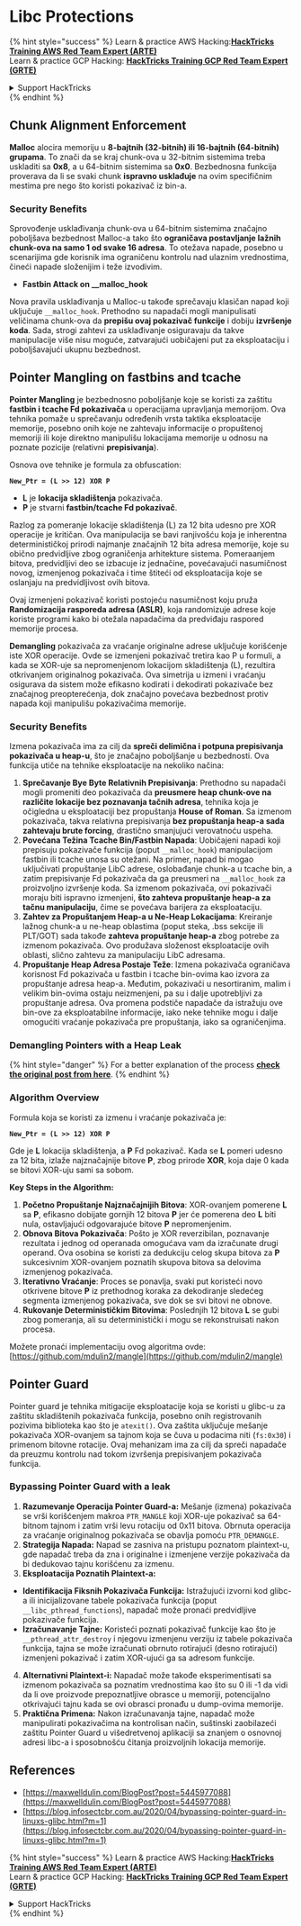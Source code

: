 # Libc Protections

{% hint style="success" %}
Learn & practice AWS Hacking:<img src="/.gitbook/assets/arte.png" alt="" data-size="line">[**HackTricks Training AWS Red Team Expert (ARTE)**](https://training.hacktricks.xyz/courses/arte)<img src="/.gitbook/assets/arte.png" alt="" data-size="line">\
Learn & practice GCP Hacking: <img src="/.gitbook/assets/grte.png" alt="" data-size="line">[**HackTricks Training GCP Red Team Expert (GRTE)**<img src="/.gitbook/assets/grte.png" alt="" data-size="line">](https://training.hacktricks.xyz/courses/grte)

<details>

<summary>Support HackTricks</summary>

* Check the [**subscription plans**](https://github.com/sponsors/carlospolop)!
* **Join the** 💬 [**Discord group**](https://discord.gg/hRep4RUj7f) or the [**telegram group**](https://t.me/peass) or **follow** us on **Twitter** 🐦 [**@hacktricks\_live**](https://twitter.com/hacktricks\_live)**.**
* **Share hacking tricks by submitting PRs to the** [**HackTricks**](https://github.com/carlospolop/hacktricks) and [**HackTricks Cloud**](https://github.com/carlospolop/hacktricks-cloud) github repos.

</details>
{% endhint %}

## Chunk Alignment Enforcement

**Malloc** alocira memoriju u **8-bajtnih (32-bitnih) ili 16-bajtnih (64-bitnih) grupama**. To znači da se kraj chunk-ova u 32-bitnim sistemima treba uskladiti sa **0x8**, a u 64-bitnim sistemima sa **0x0**. Bezbednosna funkcija proverava da li se svaki chunk **ispravno usklađuje** na ovim specifičnim mestima pre nego što koristi pokazivač iz bin-a.

### Security Benefits

Sprovođenje usklađivanja chunk-ova u 64-bitnim sistemima značajno poboljšava bezbednost Malloc-a tako što **ograničava postavljanje lažnih chunk-ova na samo 1 od svake 16 adresa**. To otežava napade, posebno u scenarijima gde korisnik ima ograničenu kontrolu nad ulaznim vrednostima, čineći napade složenijim i teže izvodivim.

* **Fastbin Attack on \_\_malloc\_hook**

Nova pravila usklađivanja u Malloc-u takođe sprečavaju klasičan napad koji uključuje `__malloc_hook`. Prethodno su napadači mogli manipulisati veličinama chunk-ova da **prepišu ovaj pokazivač funkcije** i dobiju **izvršenje koda**. Sada, strogi zahtevi za usklađivanje osiguravaju da takve manipulacije više nisu moguće, zatvarajući uobičajeni put za eksploataciju i poboljšavajući ukupnu bezbednost.

## Pointer Mangling on fastbins and tcache

**Pointer Mangling** je bezbednosno poboljšanje koje se koristi za zaštitu **fastbin i tcache Fd pokazivača** u operacijama upravljanja memorijom. Ova tehnika pomaže u sprečavanju određenih vrsta taktika eksploatacije memorije, posebno onih koje ne zahtevaju informacije o propuštenoj memoriji ili koje direktno manipulišu lokacijama memorije u odnosu na poznate pozicije (relativni **prepisivanja**).

Osnova ove tehnike je formula za obfuscation:

**`New_Ptr = (L >> 12) XOR P`**

* **L** je **lokacija skladištenja** pokazivača.
* **P** je stvarni **fastbin/tcache Fd pokazivač**.

Razlog za pomeranje lokacije skladištenja (L) za 12 bita udesno pre XOR operacije je kritičan. Ova manipulacija se bavi ranjivošću koja je inherentna determinističkoj prirodi najmanje značajnih 12 bita adresa memorije, koje su obično predvidljive zbog ograničenja arhitekture sistema. Pomeraanjem bitova, predvidljivi deo se izbacuje iz jednačine, povećavajući nasumičnost novog, izmenjenog pokazivača i time štiteći od eksploatacija koje se oslanjaju na predvidljivost ovih bitova.

Ovaj izmenjeni pokazivač koristi postojeću nasumičnost koju pruža **Randomizacija rasporeda adresa (ASLR)**, koja randomizuje adrese koje koriste programi kako bi otežala napadačima da predviđaju raspored memorije procesa.

**Demangling** pokazivača za vraćanje originalne adrese uključuje korišćenje iste XOR operacije. Ovde se izmenjeni pokazivač tretira kao P u formuli, a kada se XOR-uje sa nepromenjenom lokacijom skladištenja (L), rezultira otkrivanjem originalnog pokazivača. Ova simetrija u izmeni i vraćanju osigurava da sistem može efikasno kodirati i dekodirati pokazivače bez značajnog preopterećenja, dok značajno povećava bezbednost protiv napada koji manipulišu pokazivačima memorije.

### Security Benefits

Izmena pokazivača ima za cilj da **spreči delimična i potpuna prepisivanja pokazivača u heap-u**, što je značajno poboljšanje u bezbednosti. Ova funkcija utiče na tehnike eksploatacije na nekoliko načina:

1. **Sprečavanje Bye Byte Relativnih Prepisivanja**: Prethodno su napadači mogli promeniti deo pokazivača da **preusmere heap chunk-ove na različite lokacije bez poznavanja tačnih adresa**, tehnika koja je očigledna u eksploataciji bez propuštanja **House of Roman**. Sa izmenom pokazivača, takva relativna prepisivanja **bez propuštanja heap-a sada zahtevaju brute forcing**, drastično smanjujući verovatnoću uspeha.
2. **Povećana Težina Tcache Bin/Fastbin Napada**: Uobičajeni napadi koji prepisuju pokazivače funkcija (poput `__malloc_hook`) manipulacijom fastbin ili tcache unosa su otežani. Na primer, napad bi mogao uključivati propuštanje LibC adrese, oslobađanje chunk-a u tcache bin, a zatim prepisivanje Fd pokazivača da ga preusmeri na `__malloc_hook` za proizvoljno izvršenje koda. Sa izmenom pokazivača, ovi pokazivači moraju biti ispravno izmenjeni, **što zahteva propuštanje heap-a za tačnu manipulaciju**, čime se povećava barijera za eksploataciju.
3. **Zahtev za Propuštanjem Heap-a u Ne-Heap Lokacijama**: Kreiranje lažnog chunk-a u ne-heap oblastima (poput steka, .bss sekcije ili PLT/GOT) sada takođe **zahteva propuštanje heap-a** zbog potrebe za izmenom pokazivača. Ovo produžava složenost eksploatacije ovih oblasti, slično zahtevu za manipulaciju LibC adresama.
4. **Propuštanje Heap Adresa Postaje Teže**: Izmena pokazivača ograničava korisnost Fd pokazivača u fastbin i tcache bin-ovima kao izvora za propuštanje adresa heap-a. Međutim, pokazivači u nesortiranim, malim i velikim bin-ovima ostaju neizmenjeni, pa su i dalje upotrebljivi za propuštanje adresa. Ova promena podstiče napadače da istražuju ove bin-ove za eksploatabilne informacije, iako neke tehnike mogu i dalje omogućiti vraćanje pokazivača pre propuštanja, iako sa ograničenjima.

### **Demangling Pointers with a Heap Leak**

{% hint style="danger" %}
For a better explanation of the process [**check the original post from here**](https://maxwelldulin.com/BlogPost?post=5445977088).
{% endhint %}

### Algorithm Overview

Formula koja se koristi za izmenu i vraćanje pokazivača je:&#x20;

**`New_Ptr = (L >> 12) XOR P`**

Gde je **L** lokacija skladištenja, a **P** Fd pokazivač. Kada se **L** pomeri udesno za 12 bita, izlaže najznačajnije bitove **P**, zbog prirode **XOR**, koja daje 0 kada se bitovi XOR-uju sami sa sobom.

**Key Steps in the Algorithm:**

1. **Početno Propuštanje Najznačajnijih Bitova**: XOR-ovanjem pomerene **L** sa **P**, efikasno dobijate gornjih 12 bitova **P** jer će pomerena deo **L** biti nula, ostavljajući odgovarajuće bitove **P** nepromenjenim.
2. **Obnova Bitova Pokazivača**: Pošto je XOR reverzibilan, poznavanje rezultata i jednog od operanada omogućava vam da izračunate drugi operand. Ova osobina se koristi za dedukciju celog skupa bitova za **P** sukcesivnim XOR-ovanjem poznatih skupova bitova sa delovima izmenjenog pokazivača.
3. **Iterativno Vraćanje**: Proces se ponavlja, svaki put koristeći novo otkrivene bitove **P** iz prethodnog koraka za dekodiranje sledećeg segmenta izmenjenog pokazivača, sve dok se svi bitovi ne obnove.
4. **Rukovanje Determinističkim Bitovima**: Poslednjih 12 bitova **L** se gubi zbog pomeranja, ali su deterministički i mogu se rekonstruisati nakon procesa.

Možete pronaći implementaciju ovog algoritma ovde: [https://github.com/mdulin2/mangle](https://github.com/mdulin2/mangle)

## Pointer Guard

Pointer guard je tehnika mitigacije eksploatacije koja se koristi u glibc-u za zaštitu skladištenih pokazivača funkcija, posebno onih registrovanih pozivima biblioteka kao što je `atexit()`. Ova zaštita uključuje mešanje pokazivača XOR-ovanjem sa tajnom koja se čuva u podacima niti (`fs:0x30`) i primenom bitovne rotacije. Ovaj mehanizam ima za cilj da spreči napadače da preuzmu kontrolu nad tokom izvršenja prepisivanjem pokazivača funkcija.

### **Bypassing Pointer Guard with a leak**

1. **Razumevanje Operacija Pointer Guard-a:** Mešanje (izmena) pokazivača se vrši korišćenjem makroa `PTR_MANGLE` koji XOR-uje pokazivač sa 64-bitnom tajnom i zatim vrši levu rotaciju od 0x11 bitova. Obrnuta operacija za vraćanje originalnog pokazivača se obavlja pomoću `PTR_DEMANGLE`.
2. **Strategija Napada:** Napad se zasniva na pristupu poznatom plaintext-u, gde napadač treba da zna i originalne i izmenjene verzije pokazivača da bi dedukovao tajnu korišćenu za izmenu.
3. **Eksploatacija Poznatih Plaintext-a:**
* **Identifikacija Fiksnih Pokazivača Funkcija:** Istražujući izvorni kod glibc-a ili inicijalizovane tabele pokazivača funkcija (poput `__libc_pthread_functions`), napadač može pronaći predvidljive pokazivače funkcija.
* **Izračunavanje Tajne:** Koristeći poznati pokazivač funkcije kao što je `__pthread_attr_destroy` i njegovu izmenjenu verziju iz tabele pokazivača funkcija, tajna se može izračunati obrnuto rotirajući (desno rotirajući) izmenjeni pokazivač i zatim XOR-ujući ga sa adresom funkcije.
4. **Alternativni Plaintext-i:** Napadač može takođe eksperimentisati sa izmenom pokazivača sa poznatim vrednostima kao što su 0 ili -1 da vidi da li ove proizvode prepoznatljive obrasce u memoriji, potencijalno otkrivajući tajnu kada se ovi obrasci pronađu u dump-ovima memorije.
5. **Praktična Primena:** Nakon izračunavanja tajne, napadač može manipulirati pokazivačima na kontrolisan način, suštinski zaobilazeći zaštitu Pointer Guard u višedretvenoj aplikaciji sa znanjem o osnovnoj adresi libc-a i sposobnošću čitanja proizvoljnih lokacija memorije.

## References

* [https://maxwelldulin.com/BlogPost?post=5445977088](https://maxwelldulin.com/BlogPost?post=5445977088)
* [https://blog.infosectcbr.com.au/2020/04/bypassing-pointer-guard-in-linuxs-glibc.html?m=1](https://blog.infosectcbr.com.au/2020/04/bypassing-pointer-guard-in-linuxs-glibc.html?m=1)

{% hint style="success" %}
Learn & practice AWS Hacking:<img src="/.gitbook/assets/arte.png" alt="" data-size="line">[**HackTricks Training AWS Red Team Expert (ARTE)**](https://training.hacktricks.xyz/courses/arte)<img src="/.gitbook/assets/arte.png" alt="" data-size="line">\
Learn & practice GCP Hacking: <img src="/.gitbook/assets/grte.png" alt="" data-size="line">[**HackTricks Training GCP Red Team Expert (GRTE)**<img src="/.gitbook/assets/grte.png" alt="" data-size="line">](https://training.hacktricks.xyz/courses/grte)

<details>

<summary>Support HackTricks</summary>

* Check the [**subscription plans**](https://github.com/sponsors/carlospolop)!
* **Join the** 💬 [**Discord group**](https://discord.gg/hRep4RUj7f) or the [**telegram group**](https://t.me/peass) or **follow** us on **Twitter** 🐦 [**@hacktricks\_live**](https://twitter.com/hacktricks\_live)**.**
* **Share hacking tricks by submitting PRs to the** [**HackTricks**](https://github.com/carlospolop/hacktricks) and [**HackTricks Cloud**](https://github.com/carlospolop/hacktricks-cloud) github repos.

</details>
{% endhint %}
